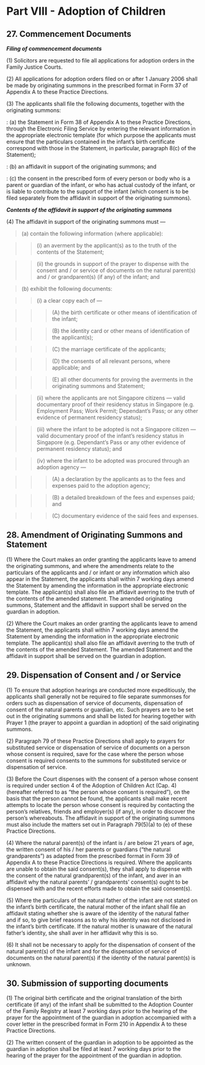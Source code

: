 # Part VIII - Adoption of Children

## 27. Commencement Documents

**_Filing of commencement documents_**

(1) Solicitors are requested to file all applications for adoption orders in the Family Justice
Courts.

(2) All applications for adoption orders filed on or after 1 January 2006 shall be made by
originating summons in the prescribed format in Form 37 of Appendix A to these
Practice Directions.

(3) The applicants shall file the following documents, together with the originating
summons:

: (a) the Statement in Form 38 of Appendix A to these Practice Directions, through
the Electronic Filing Service by entering the relevant information in the
appropriate electronic template (for which purpose the applicants must ensure
that the particulars contained in the infant’s birth certificate correspond with
those in the Statement, in particular, paragraph 8(c) of the Statement);

: (b) an affidavit in support of the originating summons; and

: (c) the consent in the prescribed form of every person or body who is a parent or
guardian of the infant, or who has actual custody of the infant, or is liable to
contribute to the support of the infant (which consent is to be filed separately
from the affidavit in support of the originating summons).

**_Contents of the affidavit in support of the originating summons_**

(4) The affidavit in support of the originating summons must —

> (a) contain the following information (where applicable):

>> (i) an averment by the applicant(s) as to the truth of the contents of the
Statement;

>> (ii) the grounds in support of the prayer to dispense with the consent and /
or service of documents on the natural parent(s) and / or grandparent(s)
(if any) of the infant; and

> (b) exhibit the following documents:

>> (i) a clear copy each of —

>>> (A) the birth certificate or other means of identification of the infant;

>>> (B) the identity card or other means of identification of the
applicant(s);

>>> (C) the marriage certificate of the applicants;

>>> (D) the consents of all relevant persons, where applicable; and

>>> (E) all other documents for proving the averments in the originating
summons and Statement;

>> (ii) where the applicants are not Singapore citizens — valid documentary
proof of their residency status in Singapore (e.g. Employment Pass;
Work Permit; Dependant’s Pass; or any other evidence of permanent
residency status);

>> (iii) where the infant to be adopted is not a Singapore citizen — valid
documentary proof of the infant’s residency status in Singapore (e.g.
Dependant’s Pass or any other evidence of permanent residency status);
and

>> (iv) where the infant to be adopted was procured through an adoption agency —

>>> (A) a declaration by the applicants as to the fees and expenses paid to
the adoption agency;

>>> (B) a detailed breakdown of the fees and expenses paid; and

>>> (C) documentary evidence of the said fees and expenses.

## 28. Amendment of Originating Summons and Statement

(1) Where the Court makes an order granting the applicants leave to amend the originating
summons, and where the amendments relate to the particulars of the applicants and / or
infant or any information which also appear in the Statement, the applicants shall within
7 working days amend the Statement by amending the information in the appropriate
electronic template. The applicant(s) shall also file an affidavit averring to the truth of
the contents of the amended statement. The amended originating summons, Statement
and the affidavit in support shall be served on the guardian in adoption.

(2) Where the Court makes an order granting the applicants leave to amend the Statement,
the applicants shall within 7 working days amend the Statement by amending the
information in the appropriate electronic template. The applicant(s) shall also file an
affidavit averring to the truth of the contents of the amended Statement. The amended
Statement and the affidavit in support shall be served on the guardian in adoption.


## 29. Dispensation of Consent and / or Service

(1) To ensure that adoption hearings are conducted more expeditiously, the applicants shall
generally not be required to file separate summonses for orders such as dispensation of
service of documents, dispensation of consent of the natural parents or guardian, etc.
Such prayers are to be set out in the originating summons and shall be listed for hearing
together with Prayer 1 (the prayer to appoint a guardian in adoption) of the said
originating summons.

(2) Paragraph 79 of these Practice Directions shall apply to prayers for substituted service
or dispensation of service of documents on a person whose consent is required, save for
the case where the person whose consent is required consents to the summons for
substituted service or dispensation of service.

(3) Before the Court dispenses with the consent of a person whose consent is required under
section 4 of the Adoption of Children Act (Cap. 4) (hereafter referred to as “the person
whose consent is required”), on the basis that the person cannot be found, the applicants
shall make recent attempts to locate the person whose consent is required by contacting
the person’s relatives, friends and employer(s) (if any), in order to discover the person’s
whereabouts. The affidavit in support of the originating summons must also include the
matters set out in Paragraph 79(5)(a) to (e) of these Practice Directions.

(4) Where the natural parent(s) of the infant is / are below 21 years of age, the written
consent of his / her parents or guardians (“the natural grandparents”) as adapted from
the prescribed format in Form 39 of Appendix A to these Practice Directions is
required. Where the applicants are unable to obtain the said consent(s), they shall apply
to dispense with the consent of the natural grandparent(s) of the infant, and aver in an
affidavit why the natural parents’ / grandparents’ consent(s) ought to be dispensed with
and the recent efforts made to obtain the said consent(s).

(5) Where the particulars of the natural father of the infant are not stated on the infant’s
birth certificate, the natural mother of the infant shall file an affidavit stating whether
she is aware of the identity of the natural father and if so, to give brief reasons as to why
his identity was not disclosed in the infant’s birth certificate. If the natural mother is
unaware of the natural father’s identity, she shall aver in her affidavit why this is so.

(6) It shall not be necessary to apply for the dispensation of consent of the natural parent(s)
of the infant and for the dispensation of service of documents on the natural parent(s)
if the identity of the natural parent(s) is unknown.


## 30. Submission of supporting documents

(1) The original birth certificate and the original translation of the birth certificate (if any)
of the infant shall be submitted to the Adoption Counter of the Family Registry at least
7 working days prior to the hearing of the prayer for the appointment of the guardian in
adoption accompanied with a cover letter in the prescribed format in Form 210 in
Appendix A to these Practice Directions.

(2) The written consent of the guardian in adoption to be appointed as the guardian in
adoption shall be filed at least 7 working days prior to the hearing of the prayer for the
appointment of the guardian in adoption.
